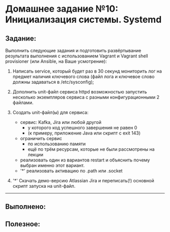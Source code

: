 # **Домашнее задание №10: Инициализация системы. Systemd**

## **Задание:**
Выполнить следующие задания и подготовить развёртывание результата выполнения с использованием Vagrant и Vagrant shell provisioner (или Ansible, на Ваше усмотрение):
1. Написать service, который будет раз в 30 секунд мониторить лог на предмет наличия ключевого слова (файл лога и ключевое слово должны задаваться в /etc/sysconfig);
2. Дополнить unit-файл сервиса httpd возможностью запустить несколько экземпляров сервиса с разными конфигурационными 2 файлами.
3. Создать unit-файл(ы) для сервиса:
	- сервис: Kafka, Jira или любой другой
		- у которого код успешного завершения не равен 0
		- (к примеру, приложение Java или скрипт с exit 143)
	- ограничить сервис
		- по использованию памяти
		- ещё по трём ресурсам, которые не были рассмотрены на лекции
	- реализовать один из вариантов restart и объяснить почему выбран именно этот вариант.
	- '*' реализовать активацию по .path или .socket

4. '*' Скачать демо-версию Atlassian Jira и переписать(!) основной скрипт запуска на unit-файл.

---

## **Выполнено:**



## **Полезное:**

